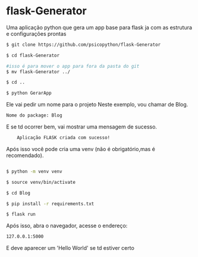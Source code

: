 # flask-Generator
Uma aplicação python que gera um app base para flask ja com as estrutura e configurações prontas

```sh
$ git clone https://github.com/psicopython/flask-Generator

$ cd flask-Generator

#isso é para mover o app para fora da pasta do git
$ mv flask-Generator ../

$ cd ..

$ python GerarApp

```

Ele vai pedir um nome para o projeto
Neste exemplo, vou chamar de Blog.

```sh
Nome do package: Blog
```
E se td ocorrer bem, vai mostrar uma mensagem de sucesso.
```sh
    Aplicação FLASK criada com sucesso!
```
Após isso você pode cria uma venv
(não é obrigatório,mas é recomendado).

```sh

$ python -m venv venv

$ source venv/bin/activate

$ cd Blog

$ pip install -r requirements.txt

$ flask run

```
Após isso, abra o navegador, acesse o endereço:
```sh
127.0.0.1:5000
```
E deve aparecer um 'Hello World' se td estiver certo
